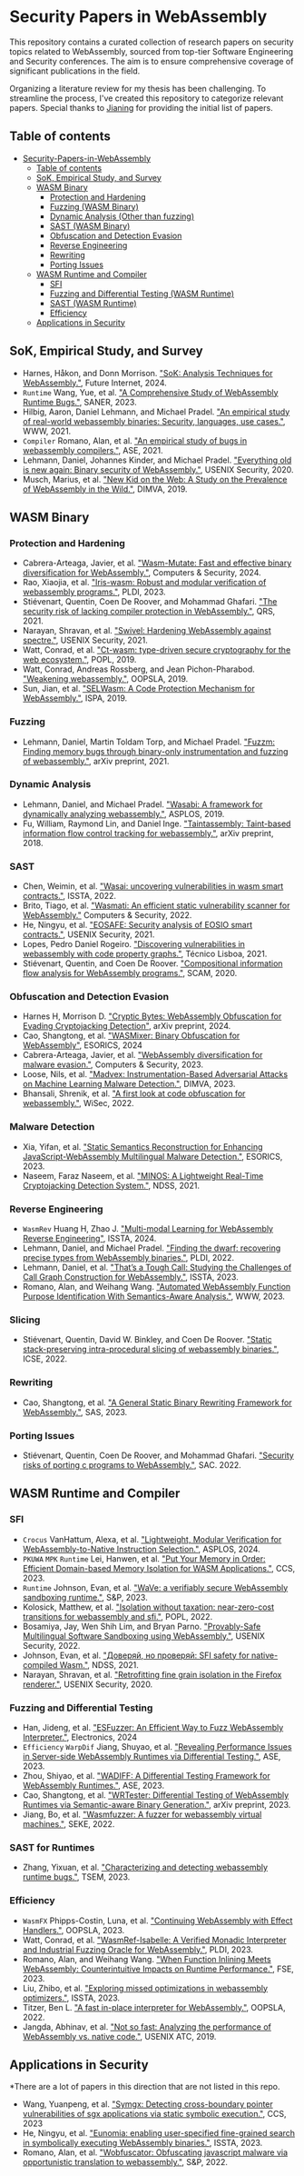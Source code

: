 # Security Papers in WebAssembly
This repository contains a curated collection of research papers on security topics related to WebAssembly, sourced from top-tier Software Engineering and Security conferences. The aim is to ensure comprehensive coverage of significant publications in the field.

Organizing a literature review for my thesis has been challenging. To streamline the process, I've created this repository to categorize relevant papers. Special thanks to [Jianing](https://wasm.jianing.wang/#/papers) for providing the initial list of papers.

## Table of contents
- [Security-Papers-in-WebAssembly](#security-papers-in-webassembly)
	- [Table of contents](#table-of-contents)
	- [SoK, Empirical Study, and Survey](sok,-empirical-study,-and-survey)
	- [WASM Binary](#wasm-binary)
	  - [Protection and Hardening](#protection-and-hardening)
	  - [Fuzzing (WASM Binary)](#fuzzing)
	  - [Dynamic Analysis (Other than fuzzing)](dynamic-analysis)
	  - [SAST (WASM Binary)](#sast)
	  - [Obfuscation and Detection Evasion](#obfuscation-and-detection-evasion)
	  - [Reverse Engineering](#reverse-engineering)
	  - [Rewriting](#rewriting)
	  - [Porting Issues](#porting-issues)
	- [WASM Runtime and Compiler](#wasm-runtime-and-compiler)
 		- [SFI](#sfi)
 		- [Fuzzing and Differential Testing (WASM Runtime)](#fuzzing-and-differential-testing)
 		- [SAST (WASM Runtime)](#sast-for-runtimes)
		- [Efficiency](#efficiency)
	- [Applications in Security](#applications-in-security)

## SoK, Empirical Study, and Survey
- Harnes, Håkon, and Donn Morrison. ["SoK: Analysis Techniques for WebAssembly."](https://www.mdpi.com/1999-5903/16/3/84/pdf), Future Internet, 2024.
- `Runtime` Wang, Yue, et al. ["A Comprehensive Study of WebAssembly Runtime Bugs."](https://ieeexplore.ieee.org/abstract/document/10123536), SANER, 2023.
- Hilbig, Aaron, Daniel Lehmann, and Michael Pradel. ["An empirical study of real-world webassembly binaries: Security, languages, use cases."](https://www.software-lab.org/publications/www2021.pdf), WWW, 2021.
- `Compiler` Romano, Alan, et al. ["An empirical study of bugs in webassembly compilers."](https://par.nsf.gov/servlets/purl/10312862), ASE, 2021.
- Lehmann, Daniel, Johannes Kinder, and Michael Pradel. ["Everything old is new again: Binary security of WebAssembly."](https://www.usenix.org/system/files/sec20-lehmann.pdf), USENIX Security, 2020.
- Musch, Marius, et al. ["New Kid on the Web: A Study on the Prevalence of WebAssembly in the Wild."](https://intellisec.org/pubs/2019a-dimva.pdf), DIMVA, 2019.

## WASM Binary
  
### Protection and Hardening
- Cabrera-Arteaga, Javier, et al. ["Wasm-Mutate: Fast and effective binary diversification for WebAssembly."](https://www.sciencedirect.com/science/article/pii/S0167404824000324), Computers & Security, 2024.
- Rao, Xiaojia, et al. ["Iris-wasm: Robust and modular verification of webassembly programs."](https://dl.acm.org/doi/pdf/10.1145/3591265), PLDI, 2023.
- Stiévenart, Quentin, Coen De Roover, and Mohammad Ghafari. ["The security risk of lacking compiler protection in WebAssembly."](https://arxiv.org/pdf/2111.01421), QRS, 2021.
- Narayan, Shravan, et al. ["Swivel: Hardening WebAssembly against spectre."](https://www.usenix.org/system/files/sec21-narayan.pdf), USENIX Security, 2021.
- Watt, Conrad, et al. ["Ct-wasm: type-driven secure cryptography for the web ecosystem."](https://dl.acm.org/doi/pdf/10.1145/3290390), POPL, 2019.
- Watt, Conrad, Andreas Rossberg, and Jean Pichon-Pharabod. ["Weakening webassembly."](https://dl.acm.org/doi/pdf/10.1145/3360559), OOPSLA, 2019.
- Sun, Jian, et al. ["SELWasm: A Code Protection Mechanism for WebAssembly."](https://ieeexplore.ieee.org/abstract/document/9047432), ISPA, 2019.


### Fuzzing
- Lehmann, Daniel, Martin Toldam Torp, and Michael Pradel. ["Fuzzm: Finding memory bugs through binary-only instrumentation and fuzzing of webassembly."](https://arxiv.org/pdf/2110.15433), arXiv preprint, 2021.

### Dynamic Analysis 
- Lehmann, Daniel, and Michael Pradel. ["Wasabi: A framework for dynamically analyzing webassembly."](https://arxiv.org/pdf/1808.10652), ASPLOS, 2019.
- Fu, William, Raymond Lin, and Daniel Inge. ["Taintassembly: Taint-based information flow control tracking for webassembly."](https://arxiv.org/pdf/1802.01050), arXiv preprint, 2018.

### SAST
- Chen, Weimin, et al. ["Wasai: uncovering vulnerabilities in wasm smart contracts."](https://dl.acm.org/doi/pdf/10.1145/3533767.3534218), ISSTA, 2022.
- Brito, Tiago, et al. ["Wasmati: An efficient static vulnerability scanner for WebAssembly."](https://www.sciencedirect.com/science/article/pii/S0167404822001407) Computers & Security, 2022.
- He, Ningyu, et al. ["EOSAFE: Security analysis of EOSIO smart contracts."](https://www.usenix.org/system/files/sec21-he-ningyu.pdf), USENIX Security, 2021.
- Lopes, Pedro Daniel Rogeiro. ["Discovering vulnerabilities in webassembly with code property graphs."](https://syssec.dpss.inesc-id.pt/projects/tr-wasmati.pdf), Técnico Lisboa, 2021.
- Stiévenart, Quentin, and Coen De Roover. ["Compositional information flow analysis for WebAssembly programs."](https://cris.vub.be/ws/files/75991494/informationflow_copyright.pdf), SCAM, 2020.

### Obfuscation and Detection Evasion
- Harnes H, Morrison D. ["Cryptic Bytes: WebAssembly Obfuscation for Evading Cryptojacking Detection"](https://arxiv.org/pdf/2403.15197), arXiv preprint, 2024.
- Cao, Shangtong, et al. ["WASMixer: Binary Obfuscation for WebAssembly"](https://arxiv.org/pdf/2308.03123), ESORICS, 2024
- Cabrera-Arteaga, Javier, et al. ["WebAssembly diversification for malware evasion."](https://www.sciencedirect.com/science/article/pii/S0167404823002067), Computers & Security, 2023.
- Loose, Nils, et al. ["Madvex: Instrumentation-Based Adversarial Attacks on Machine Learning Malware Detection."](https://arxiv.org/pdf/2305.02559), DIMVA, 2023.
- Bhansali, Shrenik, et al. ["A first look at code obfuscation for webassembly."](https://dl.acm.org/doi/pdf/10.1145/3507657.3528560), WiSec, 2022.
  
### Malware Detection
- Xia, Yifan, et al. ["Static Semantics Reconstruction for Enhancing JavaScript-WebAssembly Multilingual Malware Detection."](https://arxiv.org/pdf/2310.17304), ESORICS, 2023.
- Naseem, Faraz Naseem, et al. ["MINOS: A Lightweight Real-Time Cryptojacking Detection System."](https://www.researchgate.net/profile/Ahmet-Aris/publication/349109071_MINOS_A_Lightweight_Real-Time_Cryptojacking_Detection_System/links/61488e123c6cb310697fba33/MINOS-A-Lightweight-Real-Time-Cryptojacking-Detection-System.pdf), NDSS, 2021.

### Reverse Engineering
- `WasmRev` Huang H, Zhao J. ["Multi-modal Learning for WebAssembly Reverse Engineering"](https://arxiv.org/pdf/2404.03171), ISSTA, 2024.
- Lehmann, Daniel, and Michael Pradel. ["Finding the dwarf: recovering precise types from WebAssembly binaries."](https://www.software-lab.org/publications/pldi2022.pdf), PLDI, 2022.
- Lehmann, Daniel, et al. ["That’s a Tough Call: Studying the Challenges of Call Graph Construction for WebAssembly."](https://dl.acm.org/doi/abs/10.1145/3597926.3598104), ISSTA, 2023.
- Romano, Alan, and Weihang Wang. ["Automated WebAssembly Function Purpose Identification With Semantics-Aware Analysis."](https://dl.acm.org/doi/pdf/10.1145/3543507.3583235), WWW, 2023.


### Slicing
- Stiévenart, Quentin, David W. Binkley, and Coen De Roover. ["Static stack-preserving intra-procedural slicing of webassembly binaries."](http://soft.vub.ac.be/Publications/2022/vub-tr-soft-22-04.pdf), ICSE, 2022.

### Rewriting
- Cao, Shangtong, et al. ["A General Static Binary Rewriting Framework for WebAssembly."](https://arxiv.org/pdf/2305.01454), SAS, 2023.

### Porting Issues
- Stiévenart, Quentin, Coen De Roover, and Mohammad Ghafari. ["Security risks of porting c programs to WebAssembly."](https://arxiv.org/pdf/2112.11745), SAC. 2022.


## WASM Runtime and Compiler

### SFI
- `Crocus` VanHattum, Alexa, et al. ["Lightweight, Modular Verification for WebAssembly-to-Native Instruction Selection."](https://cs.wellesley.edu/~avh/veri-isle-preprint.pdf), ASPLOS, 2024.
- `PKUWA` `MPK` `Runtime` Lei, Hanwen, et al. ["Put Your Memory in Order: Efficient Domain-based Memory Isolation for WASM Applications."](https://dl.acm.org/doi/pdf/10.1145/3576915.3623205), CCS, 2023.
- `Runtime` Johnson, Evan, et al. ["WaVe: a verifiably secure WebAssembly sandboxing runtime."](https://cseweb.ucsd.edu/~dstefan/pubs/johnson:2023:wave.pdf), S&P, 2023.
- Kolosick, Matthew, et al. ["Isolation without taxation: near-zero-cost transitions for webassembly and sfi."](https://dl.acm.org/doi/pdf/10.1145/3498688), POPL, 2022.
- Bosamiya, Jay, Wen Shih Lim, and Bryan Parno. ["Provably-Safe Multilingual Software Sandboxing using WebAssembly."](https://www.usenix.org/system/files/sec22-bosamiya.pdf), USENIX Security, 2022.
- Johnson, Evan, et al. ["Доверяй, но проверяй: SFI safety for native-compiled Wasm."](https://par.nsf.gov/servlets/purl/10228509), NDSS, 2021.
- Narayan, Shravan, et al. ["Retrofitting fine grain isolation in the Firefox renderer."](https://www.usenix.org/system/files/sec20-narayan.pdf), USENIX Security, 2020.

### Fuzzing and Differential Testing
- Han, Jideng, et al. ["ESFuzzer: An Efficient Way to Fuzz WebAssembly Interpreter."](https://www.mdpi.com/2079-9292/13/8/1498), Electronics, 2024
- `Efficiency` `WarpDif` Jiang, Shuyao, et al. ["Revealing Performance Issues in Server-side WebAssembly Runtimes via Differential Testing."](https://arxiv.org/pdf/2309.12167), ASE, 2023.
- Zhou, Shiyao, et al. ["WADIFF: A Differential Testing Framework for WebAssembly Runtimes."](https://ieeexplore.ieee.org/abstract/document/10298359), ASE, 2023.
- Cao, Shangtong, et al. ["WRTester: Differential Testing of WebAssembly Runtimes via Semantic-aware Binary Generation."](https://arxiv.org/html/2312.10456v1), arXiv preprint, 2023.
- Jiang, Bo, et al. ["Wasmfuzzer: A fuzzer for webassembly virtual machines."](https://ksiresearch.org/seke/seke22paper/paper165.pdf), SEKE, 2022.


### SAST for Runtimes
- Zhang, Yixuan, et al. ["Characterizing and detecting webassembly runtime bugs."](https://arxiv.org/pdf/2301.12102), TSEM, 2023.

### Efficiency
- `WasmFX` Phipps-Costin, Luna, et al. ["Continuing WebAssembly with Effect Handlers."](https://dl.acm.org/doi/pdf/10.1145/3622814), OOPSLA, 2023.
- Watt, Conrad, et al. ["WasmRef-Isabelle: A Verified Monadic Interpreter and Industrial Fuzzing Oracle for WebAssembly."](https://dl.acm.org/doi/pdf/10.1145/3591224), PLDI, 2023.
- Romano, Alan, and Weihang Wang. ["When Function Inlining Meets WebAssembly: Counterintuitive Impacts on Runtime Performance."](https://dl.acm.org/doi/pdf/10.1145/3611643.3616311), FSE, 2023.
- Liu, Zhibo, et al. ["Exploring missed optimizations in webassembly optimizers."](https://www.cse.cuhk.edu.hk/~wei/papers/issta23_wasm.pdf), ISSTA, 2023.
- Titzer, Ben L. ["A fast in-place interpreter for WebAssembly."](https://dl.acm.org/doi/pdf/10.1145/3563311), OOPSLA, 2022.
- Jangda, Abhinav, et al. ["Not so fast: Analyzing the performance of WebAssembly vs. native code."](https://www.usenix.org/system/files/atc19-jangda.pdf), USENIX ATC, 2019.

## Applications in Security
*There are a lot of papers in this direction that are not listed in this repo.
- Wang, Yuanpeng, et al. ["Symgx: Detecting cross-boundary pointer vulnerabilities of sgx applications via static symbolic execution."](https://vtechworks.lib.vt.edu/bitstreams/4fb7d5ad-254d-4b31-9a52-640bd5c5956a/download), CCS, 2023
- He, Ningyu, et al. ["Eunomia: enabling user-specified fine-grained search in symbolically executing WebAssembly binaries."](https://arxiv.org/pdf/2304.07204), ISSTA, 2023.
- Romano, Alan, et al. ["Wobfuscator: Obfuscating javascript malware via opportunistic translation to webassembly."](https://par.nsf.gov/servlets/purl/10391578), S&P, 2022.
